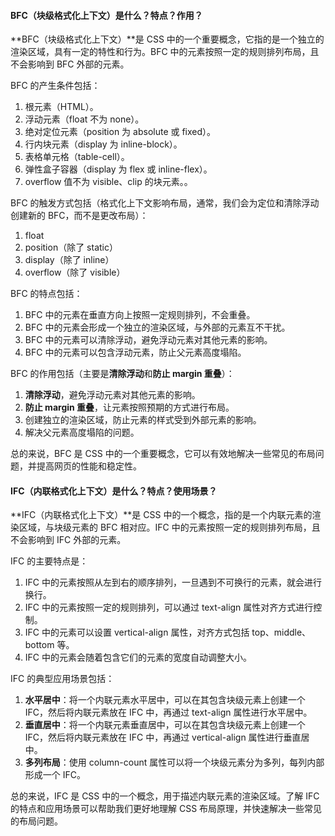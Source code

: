 <!--
 * @Author: Shu Binqi
 * @Date: 2023-03-01 23:28:39
 * @LastEditors: Shu Binqi
 * @LastEditTime: 2023-03-03 02:51:14
 * @Description: 八股文：BFC（块级格式化上下文），IFC（内联格式化上下文）（6题）
 * @Version: 1.0.0
 * @FilePath: \interviewQuestions\八股文\BFC.md
-->

#### BFC（块级格式化上下文）是什么？特点？作用？

**BFC（块级格式化上下文）**是 CSS 中的一个重要概念，它指的是一个独立的渲染区域，具有一定的特性和行为。BFC 中的元素按照一定的规则排列布局，且不会影响到 BFC 外部的元素。

BFC 的产生条件包括：

1. 根元素（HTML）。
1. 浮动元素（float 不为 none）。
1. 绝对定位元素（position 为 absolute 或 fixed）。
1. 行内块元素（display 为 inline-block）。
1. 表格单元格（table-cell）。
1. 弹性盒子容器（display 为 flex 或 inline-flex）。
1. overflow 值不为 visible、clip 的块元素。。

BFC 的触发方式包括（格式化上下文影响布局，通常，我们会为定位和清除浮动创建新的 BFC，而不是更改布局）：

1. float
1. position（除了 static）
1. display（除了 inline）
1. overflow（除了 visible）

BFC 的特点包括：

1. BFC 中的元素在垂直方向上按照一定规则排列，不会重叠。
1. BFC 中的元素会形成一个独立的渲染区域，与外部的元素互不干扰。
1. BFC 中的元素可以清除浮动，避免浮动元素对其他元素的影响。
1. BFC 中的元素可以包含浮动元素，防止父元素高度塌陷。

BFC 的作用包括（主要是**清除浮动**和**防止 margin 重叠**）：

1. **清除浮动**，避免浮动元素对其他元素的影响。
1. **防止 margin 重叠**，让元素按照预期的方式进行布局。
1. 创建独立的渲染区域，防止元素的样式受到外部元素的影响。
1. 解决父元素高度塌陷的问题。

总的来说，BFC 是 CSS 中的一个重要概念，它可以有效地解决一些常见的布局问题，并提高网页的性能和稳定性。

#### IFC（内联格式化上下文）是什么？特点？使用场景？

**IFC（内联格式化上下文）**是 CSS 中的一个概念，指的是一个内联元素的渲染区域，与块级元素的 BFC 相对应。IFC 中的元素按照一定的规则排列布局，且不会影响到 IFC 外部的元素。

IFC 的主要特点是：

1. IFC 中的元素按照从左到右的顺序排列，一旦遇到不可换行的元素，就会进行换行。
1. IFC 中的元素按照一定的规则排列，可以通过 text-align 属性对齐方式进行控制。
1. IFC 中的元素可以设置 vertical-align 属性，对齐方式包括 top、middle、bottom 等。
1. IFC 中的元素会随着包含它们的元素的宽度自动调整大小。

IFC 的典型应用场景包括：

1. **水平居中**：将一个内联元素水平居中，可以在其包含块级元素上创建一个 IFC，然后将内联元素放在 IFC 中，再通过 text-align 属性进行水平居中。
1. **垂直居中**：将一个内联元素垂直居中，可以在其包含块级元素上创建一个 IFC，然后将内联元素放在 IFC 中，再通过 vertical-align 属性进行垂直居中。
1. **多列布局**：使用 column-count 属性可以将一个块级元素分为多列，每列内部形成一个 IFC。

总的来说，IFC 是 CSS 中的一个概念，用于描述内联元素的渲染区域。了解 IFC 的特点和应用场景可以帮助我们更好地理解 CSS 布局原理，并快速解决一些常见的布局问题。
